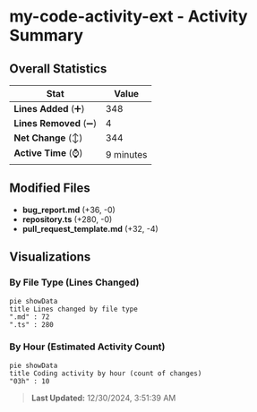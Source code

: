 # my-code-activity-ext - Activity Summary 

## Overall Statistics

| Stat                   | Value                                                             |
| ---------------------- | ----------------------------------------------------------------- |
| **Lines Added** (➕)   | 348                                          |
| **Lines Removed** (➖) | 4                                        |
| **Net Change** (↕)    | 344                |
| **Active Time** (⌚)   | 9 minutes |


## Modified Files
- **bug_report.md** (+36, -0)
- **repository.ts** (+280, -0)
- **pull_request_template.md** (+32, -4)

## Visualizations

### By File Type (Lines Changed)

```mermaid
pie showData
title Lines changed by file type
".md" : 72
".ts" : 280
```

### By Hour (Estimated Activity Count)

```mermaid
pie showData
title Coding activity by hour (count of changes)
"03h" : 10
```


> **Last Updated:** 12/30/2024, 3:51:39 AM